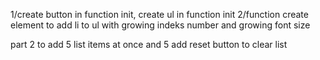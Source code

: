 1/create button in function init, create ul in function init
2/function create element to add li to ul with growing indeks number and growing font size

part 2
to add 5 list items at once and 5
add reset button to clear list
